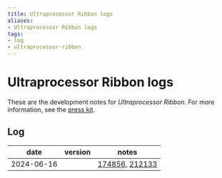 ```yaml
---
title: Ultraprocessor Ribbon logs
aliases:
- Ultraprocessor Ribbon logs
tags:
- log
- ultraprocessor-ribbon
---
```


# Ultraprocessor Ribbon logs

These are the development notes for _Ultraprocessor Ribbon_. For more information, see the [press kit](../press-kits/ultraprocessor-ribbon.md).

## Log

| date | version | notes |
|------|---------|-------|
| <span class="timestamp">2024-06-16</span> || [174856](../entries/20240616_174856.md), [212133](../entries/20240616_212133.md) |
